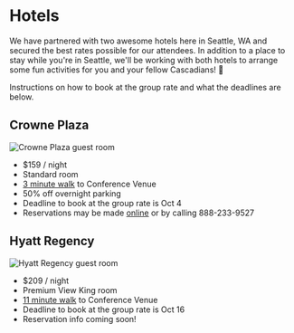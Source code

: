 # Hotels

We have partnered with two awesome hotels here in Seattle, WA and secured the best rates possible for our attendees. In addition to a place to stay while you're in Seattle, we'll be working with both hotels to arrange some fun activities for you and your fellow Cascadians! 🎉

Instructions on how to book at the group rate and what the deadlines are below.

## Crowne Plaza

![Crowne Plaza guest room](https://ihg.scene7.com/is/image/ihg/crowne-plaza-seattle-2967415355-2x1?wid=2880&hei=1440&qlt=85,0&resMode=sharp2&op_usm=1.75,0.9,2,0)

* $159 / night
* Standard room
* [3 minute walk](https://goo.gl/maps/xddzzLR9ktfqQopx7) to Conference Venue
* 50% off overnight parking
* Deadline to book at the group rate is <span class="exclaim">Oct 4</span>
* Reservations may be made [online](https://book.passkey.com/go/cascadiajs) or by calling 888-233-9527

## Hyatt Regency

![Hyatt Regency guest room](https://assets.hyatt.com/content/dam/hyatt/hyattdam/images/2019/02/21/1152/Hyatt-Regency-Seattle-P081-King-Alki-View.jpg/Hyatt-Regency-Seattle-P081-King-Alki-View.16x9.jpg?imwidth=1280)

* $209 / night
* Premium View King room
* [11 minute walk](https://goo.gl/maps/1jTNpnt2r3ZbNEsr9) to Conference Venue
* Deadline to book at the group rate is <span class="exclaim">Oct 16</span>
* Reservation info coming soon!
